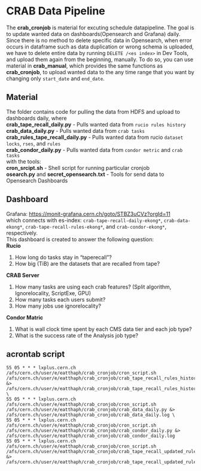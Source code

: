 # CRAB Data Pipeline

The **crab_cronjob** is material for excuting schedule datapipeline. The goal is to update wanted data on dashboards(Opensearch and Grafana) daily. \
Since there is no method to delete specific data in Opensearch, when error occurs in dataframe such as data duplication or wrong schema is uploaded, we have to delete entire data by running `DELETE /<es index>` in Dev Tools, and upload them again from the beginning, manually. To do so, you can use material in **crab_manual**, which provides the same functions as **crab_cronjob**, to upload wanted data to the any time range that you want by changing only `start_date` and `end_date`.

## Material
The folder contains code for pulling the data from HDFS and upload to dashboards daily, where \
**crab_tape_recall_daily.py** - Pulls wanted data from `rucio rules history` \
**crab_data_daily.py** - Pulls wanted data from `crab tasks` \
**crab_rules_tape_recall_daily.py** - Pulls wanted data from rucio `dataset locks`, `rses`, and `rules` \
**crab_condor_daily.py** - Pulls wanted data from `condor metric` and `crab tasks` \
with the tools: \
**cron_srcipt.sh** - Shell script for running particular cronjob \
**osearch.py** and **secret_opensearch.txt** - Tools for send data to Opensearch Dashboards

## Dashboard 
Grafana: https://monit-grafana.cern.ch/goto/STBZ3uCVz?orgId=11 \
which connects with es-index: `crab-tape-recall-daily-ekong*`, `crab-data-ekong*`, `crab-tape-recall-rules-ekong*`, and `crab-condor-ekong*`, respectively. \
This dashboard is created to answer the following question: \
**Rucio**
1. How long do tasks stay in “taperecall”?
2. How big (TiB) are the datasets that are recalled from tape?

**CRAB Server**
1. How many tasks are using each crab features? (Split algorithm, Ignorelocality, ScriptExe, GPU)
2. How many tasks each users submit? 
3. How many jobs use ignorelocality?

**Condor Matric**
1. What is wall clock time spent by each CMS data tier and each job type?
2. What is the success rate of the Analysis job type?

## acrontab script
```
55 05 * * * lxplus.cern.ch /afs/cern.ch/user/e/eatthaph/crab_cronjob/cron_script.sh /afs/cern.ch/user/e/eatthaph/crab_cronjob/crab_tape_recall_rules_history_daily.py &> /afs/cern.ch/user/e/eatthaph/crab_cronjob/crab_tape_recall_rules_history_daily.log \
55 05 * * * lxplus.cern.ch /afs/cern.ch/user/e/eatthaph/crab_cronjob/cron_script.sh /afs/cern.ch/user/e/eatthaph/crab_cronjob/crab_data_daily.py &> /afs/cern.ch/user/e/eatthaph/crab_cronjob/crab_data_daily.log \
55 05 * * * lxplus.cern.ch /afs/cern.ch/user/e/eatthaph/crab_cronjob/cron_script.sh /afs/cern.ch/user/e/eatthaph/crab_cronjob/crab_condor_daily.py &> /afs/cern.ch/user/e/eatthaph/crab_cronjob/crab_condor_daily.log
55 05 * * * lxplus.cern.ch /afs/cern.ch/user/e/eatthaph/crab_cronjob/cron_script.sh /afs/cern.ch/user/e/eatthaph/crab_cronjob/crab_tape_recall_updated_rules_daily.py &> /afs/cern.ch/user/e/eatthaph/crab_cronjob/crab_tape_recall_updated_rules_daily.log
```

